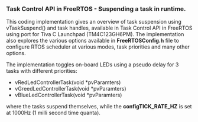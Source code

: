 ### Task Control API in FreeRTOS - Suspending a task in runtime.</br>
This coding implementation gives an overview of task suspension using vTaskSuspend() and task handles, available in Task Control API in FreeRTOS using port for Tiva C Launchpad (TM4C123GH6PM). The implementation also explores the various options available in **FreeRTOSConfig.h** file to configure RTOS scheduler at various modes, task priorities and many other options.</br>

The implementation toggles on-board LEDs using a pseudo delay for 3 tasks with different priorities: 
- vRedLedControllerTask(void *pvParamters)
- vGreedLedControllerTask(void *pvParamters)
- vBlueLedControllerTask(void *pvParamters)</br>

where the tasks suspend themselves, while the **configTICK_RATE_HZ** is set at 1000Hz (1 milli second time quanta).
